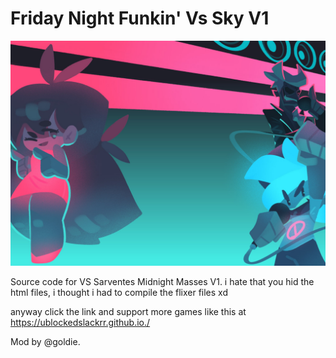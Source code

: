 # Friday Night Funkin' Vs Sky V1

![Sky V1 Banner](https://github.com/repositoryrepos/Sarvente-FNF-Mod-V1/blob/main/img/skin-funkin-cardbordtoast.jpg)

Source code for VS Sarventes Midnight Masses V1.
i hate that you hid the html files, i thought i had to compile the flixer files xd

anyway click the link and support more games like this at https://ublockedslackrr.github.io./


Mod by @goldie.
